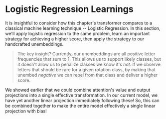 # Logistic Regression Learnings

It is insightful to consider how this chapter's transformer compares to a classical machine learning technique -- Logistic Regression. In this section, we'll apply logistic regression to the same problem, learn an important strategy for achieving a higher score, then apply the strategy to our handcrafted unembeddings.

> The key insight? Currently, our unembeddings are all positive letter frequencies that sum to 1. This allows us to support likely classes, but it doesn't allow us to penalize classes we know it's _not_. If we observe letters that should be rare for a given rotation class, by making that unembed _negative_ we can repel from that class and deliver a higher score.

We showed earlier that we could combine attention's value and output projections into a single effective transformation. In our current model, we have yet another linear projection immediately following these! So, this can be combined together to make the entire model effectively a single linear projection with bias!


